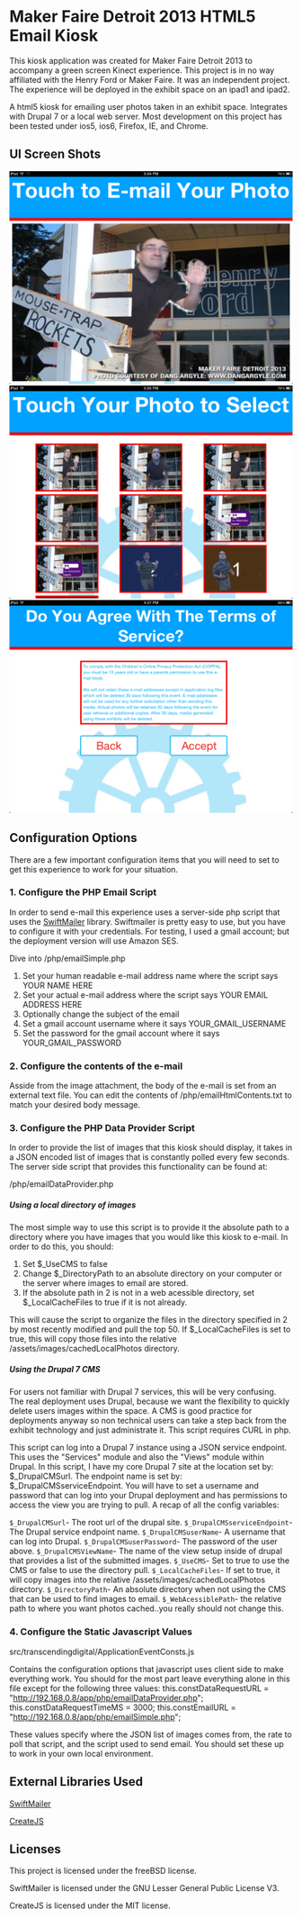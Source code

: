 Maker Faire Detroit 2013 HTML5 Email Kiosk
==============================

This kiosk application was created for Maker Faire Detroit 2013 to accompany a green screen Kinect experience. This project is in no way affiliated with the
Henry Ford or Maker Faire.  It was an independent project. The experience will be deployed in the exhibit space on an ipad1 and ipad2.

A html5 kiosk for emailing user photos taken in an exhibit space. Integrates with Drupal 7 or a local web server. Most development on this project
has been tested under ios5, ios6, Firefox, IE, and Chrome.

UI Screen Shots
--------------------------------------------------
![The attract UI on an ipad1](https://github.com/transcendingdigital/MFDetroit2013_HTML5_EmailKiosk/raw/master/githubImages/MFDetHtml5App2.PNG "The attract UI on an ipad1")
![Photo Selection UI on an ipad1](https://github.com/transcendingdigital/MFDetroit2013_HTML5_EmailKiosk/raw/master/githubImages/MFDetHtml5App3.PNG "Photo selection UI on an ipad1")
![Terms of service page](https://github.com/transcendingdigital/MFDetroit2013_HTML5_EmailKiosk/raw/master/githubImages/MFDetHtml5App4.PNG "Terms of service page")
	
Configuration Options
--------------------------------------------------
There are a few important configuration items that you will need to set to get this experience to work for your situation.

### 1. Configure the PHP Email Script
In order to send e-mail this experience uses a server-side php script that uses the [SwiftMailer](http://swiftmailer.org/) library.  Swiftmailer is pretty easy
to use, but you have to configure it with your credentials. For testing, I used a gmail account; but the deployment version will use Amazon SES.

Dive into /php/emailSimple.php
1. Set your human readable e-mail address name where the script says YOUR NAME HERE
2. Set your actual e-mail address where the script says YOUR EMAIL ADDRESS HERE
3. Optionally change the subject of the email
4. Set a gmail account username where it says YOUR_GMAIL_USERNAME
5. Set the password for the gmail account where it says YOUR_GMAIL_PASSWORD

### 2. Configure the contents of the e-mail
Asside from the image attachment, the body of the e-mail is set from an external text file.  You can edit the
contents of /php/emailHtmlContents.txt to match your desired body message.

### 3. Configure the PHP Data Provider Script
In order to provide the list of images that this kiosk should display, it takes in a JSON encoded list of images that
is constantly polled every few seconds.  The server side script that provides this functionality can be found at:

/php/emailDataProvider.php

##### Using a local directory of images
The most simple way to use this script is to provide it the absolute path to a directory where you have images that you
would like this kiosk to e-mail.  In order to do this, you should:

1. Set $_UseCMS to false
2. Change $_DirectoryPath to an absolute directory on your computer or the server where images to email are stored.
3. If the absolute path in 2 is not in a web acessible directory, set $_LocalCacheFiles to true if it is not already.

This will cause the script to organize the files in the directory specified in 2 by most recently modified and pull the top 
50. If $_LocalCacheFiles is set to true, this will copy those files into the relative /assets/images/cachedLocalPhotos directory.

##### Using the Drupal 7 CMS
For users not familiar with Drupal 7 services, this will be very confusing.  The real deployment uses Drupal, because we want the
flexibility to quickly delete users images within the space. A CMS is good practice for deployments anyway so non technical users
can take a step back from the exhibit technology and just administrate it. This script requires CURL in php.

This script can log into a Drupal 7 instance using a JSON service endpoint. This uses the "Services" module and also the "Views" module within Drupal.
In this script, I have my core Drupal 7 site at the location set by: $_DrupalCMSurl.  The endpoint name is set by: $_DrupalCMSserviceEndpoint.
You will have to set a username and password that can log into your Drupal deployment and has permissions to access the view you are trying to pull.
A recap of all the config variables:

``` $_DrupalCMSurl ```- The root url of the drupal site.
``` $_DrupalCMSserviceEndpoint ```- The Drupal service endpoint name.
``` $_DrupalCMSuserName ```- A username that can log into Drupal.
``` $_DrupalCMSuserPassword ```- The password of the user above.
``` $_DrupalCMSViewName ```- The name of the view setup inside of drupal that provides a list of the submitted images.
``` $_UseCMS ```- Set to true to use the CMS or false to use the directory pull.
``` $_LocalCacheFiles ```- If set to true, it will copy images into the relative /assets/images/cachedLocalPhotos directory.
``` $_DirectoryPath ```- An absolute directory when not using the CMS that can be used to find images to email.
``` $_WebAcessiblePath ```- the relative path to where you want photos cached..you really should not change this.

### 4. Configure the Static Javascript Values
src/transcendingdigital/ApplicationEventConsts.js

Contains the configuration options that javascript uses client side to make everything work.  You should for the most part leave
everything alone in this file except for the following three values:
this.constDataRequestURL = "http://192.168.0.8/app/php/emailDataProvider.php";
this.constDataRequestTimeMS = 3000;
this.constEmailURL = "http://192.168.0.8/app/php/emailSimple.php";

These values specify where the JSON list of images comes from, the rate to poll that script, and the script used to send email.  You should set these
up to work in your own local environment.

External Libraries Used
--------------------------------------------------
[SwiftMailer](http://swiftmailer.org/)
	
[CreateJS](http://www.createjs.com/)
	
Licenses
--------------------------------------------------
This project is licensed under the freeBSD license.

SwiftMailer is licensed under the GNU Lesser General Public License V3.

CreateJS is licensed under the MIT license.
